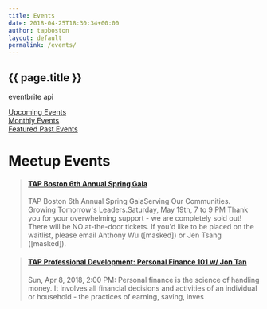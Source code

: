 ```yaml
---
title: Events
date: 2018-04-25T18:30:34+00:00
author: tapboston
layout: default
permalink: /events/
---
```


## {{ page.title }}

eventbrite api

<a href="/events/upcoming-events">Upcoming Events</a><br/>
<a href="/events/monthly-events">Monthly Events</a><br/>
<a href="/events/featured-past-events">Featured Past Events</a><br/>

<h1>Meetup Events</h1>
<blockquote class="embedly-card">
  <h4>
    <a href="https://www.meetup.com/Taiwanese-American-Professionals-Boston/events/249929016/">TAP Boston 6th Annual Spring Gala</a>
  </h4>
  <p>
    TAP Boston 6th Annual Spring GalaServing Our Communities. Growing Tomorrow's Leaders.Saturday, May 19th, 7 to 9 PM Thank you for your overwhelming support - we are completely sold out! There will be NO at-the-door tickets. If you'd like to be placed on the waitlist, please email Anthony Wu ([masked]) or Jen Tsang ([masked]).
  </p>
</blockquote>
<script async src="//cdn.embedly.com/widgets/platform.js" charset="UTF-8"></script>

<blockquote class="embedly-card">
  <h4>
    <a href="https://www.meetup.com/Taiwanese-American-Professionals-Boston/events/249328286/">TAP Professional Development: Personal Finance 101 w/ Jon Tan</a>
  </h4>
  <p>
    Sun, Apr 8, 2018, 2:00 PM: Personal finance is the science of handling money. It involves all financial decisions and activities of an individual or household - the practices of earning, saving, inves
  </p>
</blockquote>
<script async src="//cdn.embedly.com/widgets/platform.js" charset="UTF-8"></script>